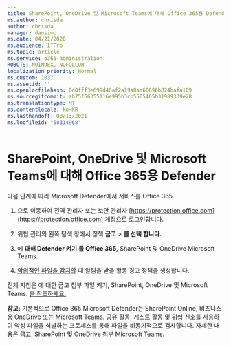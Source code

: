 ```yaml
---
title: SharePoint, OneDrive 및 Microsoft Teams에 대해 Office 365용 Defender
ms.author: chrisda
author: chrisda
manager: dansimp
ms.date: 04/21/2020
ms.audience: ITPro
ms.topic: article
ms.service: o365-administration
ROBOTS: NOINDEX, NOFOLLOW
localization_priority: Normal
ms.custom: 1037
ms.assetid: ''
ms.openlocfilehash: 0d0fff3e699d46af2a19a8ad60696b824bafa109
ms.sourcegitcommit: ab75f66355116e995b3cb5505465b31989339e28
ms.translationtype: MT
ms.contentlocale: ko-KR
ms.lasthandoff: 08/13/2021
ms.locfileid: "58314968"
---
```

# <a name="microsoft-defender-for-office-365-for-sharepoint-onedrive-and-microsoft-teams"></a>SharePoint, OneDrive 및 Microsoft Teams에 대해 Office 365용 Defender

다음 단계에 따라 Microsoft Defender에서 서비스를 Office 365.

1. 으로 이동하여 전역 관리자 또는 보안 관리자 [https://protection.office.com](https://protection.office.com) 계정으로 로그인합니다.

2. 위협 관리의 왼쪽 탐색 창에서 정책 **금고** \> **를 선택 합니다.**

3. 에 **대해 Defender 켜기 를 Office 365,** SharePoint 및 OneDrive Microsoft Teams.

4. [악의적인 파일을 감지할](https://docs.microsoft.com/microsoft-365/compliance/create-activity-alerts) 때 알림을 받을 활동 경고 정책을 생성합니다.

전체 지침은 에 대한 금고 첨부 파일 켜기, SharePoint, OneDrive 및 Microsoft Teams. [을 참조하세요.](https://docs.microsoft.com/microsoft-365/security/office-365-security/turn-on-atp-for-spo-odb-and-teams)

**참고:** 기본적으로 Office 365 Microsoft Defender는 SharePoint Online, 비즈니스용 OneDrive 또는 Microsoft Teams. 공유 활동, 게스트 활동 및 위협 신호를 사용하여 악성 파일을 식별하는 프로세스를 통해 파일을 비동기적으로 검사합니다. 자세한 내용은 금고, SharePoint 및 OneDrive 첨부 [Microsoft Teams.](https://docs.microsoft.com/microsoft-365/security/office-365-security/atp-for-spo-odb-and-teams)
